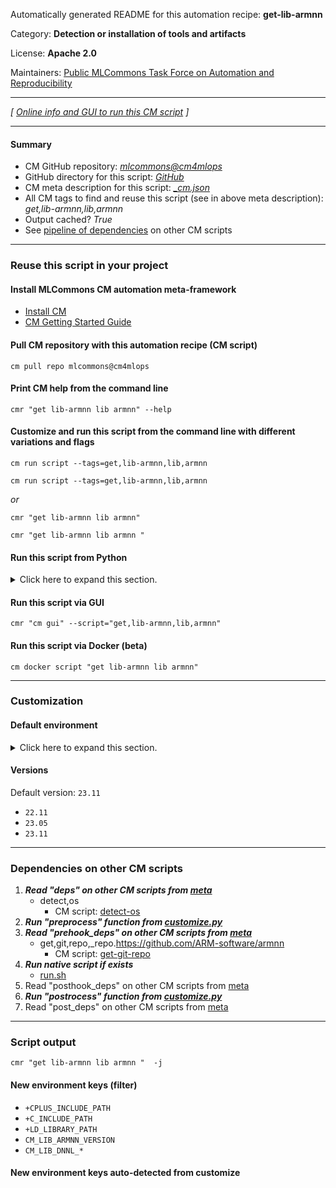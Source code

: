 Automatically generated README for this automation recipe: **get-lib-armnn**

Category: **Detection or installation of tools and artifacts**

License: **Apache 2.0**

Maintainers: [Public MLCommons Task Force on Automation and Reproducibility](https://github.com/mlcommons/ck/blob/master/docs/taskforce.md)

---
*[ [Online info and GUI to run this CM script](https://access.cknowledge.org/playground/?action=scripts&name=get-lib-armnn,9603a2e90fd44587) ]*

---
#### Summary

* CM GitHub repository: *[mlcommons@cm4mlops](https://github.com/mlcommons/cm4mlops/tree/dev)*
* GitHub directory for this script: *[GitHub](https://github.com/mlcommons/cm4mlops/tree/dev/script/get-lib-armnn)*
* CM meta description for this script: *[_cm.json](_cm.json)*
* All CM tags to find and reuse this script (see in above meta description): *get,lib-armnn,lib,armnn*
* Output cached? *True*
* See [pipeline of dependencies](#dependencies-on-other-cm-scripts) on other CM scripts


---
### Reuse this script in your project

#### Install MLCommons CM automation meta-framework

* [Install CM](https://access.cknowledge.org/playground/?action=install)
* [CM Getting Started Guide](https://github.com/mlcommons/ck/blob/master/docs/getting-started.md)

#### Pull CM repository with this automation recipe (CM script)

```cm pull repo mlcommons@cm4mlops```

#### Print CM help from the command line

````cmr "get lib-armnn lib armnn" --help````

#### Customize and run this script from the command line with different variations and flags

`cm run script --tags=get,lib-armnn,lib,armnn`

`cm run script --tags=get,lib-armnn,lib,armnn `

*or*

`cmr "get lib-armnn lib armnn"`

`cmr "get lib-armnn lib armnn " `


#### Run this script from Python

<details>
<summary>Click here to expand this section.</summary>

```python

import cmind

r = cmind.access({'action':'run'
                  'automation':'script',
                  'tags':'get,lib-armnn,lib,armnn'
                  'out':'con',
                  ...
                  (other input keys for this script)
                  ...
                 })

if r['return']>0:
    print (r['error'])

```

</details>


#### Run this script via GUI

```cmr "cm gui" --script="get,lib-armnn,lib,armnn"```

#### Run this script via Docker (beta)

`cm docker script "get lib-armnn lib armnn" `

___
### Customization

#### Default environment

<details>
<summary>Click here to expand this section.</summary>

These keys can be updated via `--env.KEY=VALUE` or `env` dictionary in `@input.json` or using script flags.


</details>

#### Versions
Default version: `23.11`

* `22.11`
* `23.05`
* `23.11`
___
### Dependencies on other CM scripts


  1. ***Read "deps" on other CM scripts from [meta](https://github.com/mlcommons/cm4mlops/tree/dev/script/get-lib-armnn/_cm.json)***
     * detect,os
       - CM script: [detect-os](https://github.com/mlcommons/cm4mlops/tree/master/script/detect-os)
  1. ***Run "preprocess" function from [customize.py](https://github.com/mlcommons/cm4mlops/tree/dev/script/get-lib-armnn/customize.py)***
  1. ***Read "prehook_deps" on other CM scripts from [meta](https://github.com/mlcommons/cm4mlops/tree/dev/script/get-lib-armnn/_cm.json)***
     * get,git,repo,_repo.https://github.com/ARM-software/armnn
       - CM script: [get-git-repo](https://github.com/mlcommons/cm4mlops/tree/master/script/get-git-repo)
  1. ***Run native script if exists***
     * [run.sh](https://github.com/mlcommons/cm4mlops/tree/dev/script/get-lib-armnn/run.sh)
  1. Read "posthook_deps" on other CM scripts from [meta](https://github.com/mlcommons/cm4mlops/tree/dev/script/get-lib-armnn/_cm.json)
  1. ***Run "postrocess" function from [customize.py](https://github.com/mlcommons/cm4mlops/tree/dev/script/get-lib-armnn/customize.py)***
  1. Read "post_deps" on other CM scripts from [meta](https://github.com/mlcommons/cm4mlops/tree/dev/script/get-lib-armnn/_cm.json)

___
### Script output
`cmr "get lib-armnn lib armnn "  -j`
#### New environment keys (filter)

* `+CPLUS_INCLUDE_PATH`
* `+C_INCLUDE_PATH`
* `+LD_LIBRARY_PATH`
* `CM_LIB_ARMNN_VERSION`
* `CM_LIB_DNNL_*`
#### New environment keys auto-detected from customize
